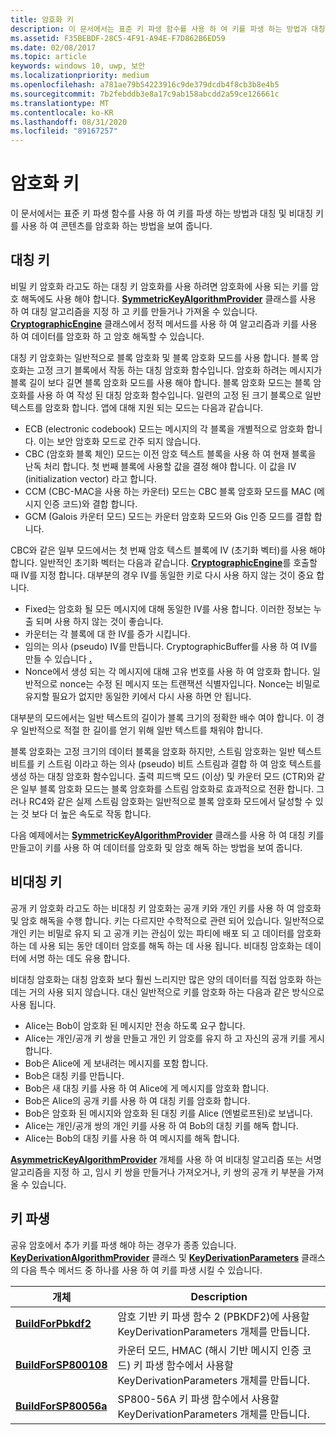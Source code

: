 ```yaml
---
title: 암호화 키
description: 이 문서에서는 표준 키 파생 함수를 사용 하 여 키를 파생 하는 방법과 대칭 및 비대칭 키를 사용 하 여 콘텐츠를 암호화 하는 방법을 보여 줍니다.
ms.assetid: F35BEBDF-28C5-4F91-A94E-F7D862B6ED59
ms.date: 02/08/2017
ms.topic: article
keywords: windows 10, uwp, 보안
ms.localizationpriority: medium
ms.openlocfilehash: a781ae79b54223916c9de379dcdb4f8cb3b8e4b5
ms.sourcegitcommit: 7b2febddb3e8a17c9ab158abcdd2a59ce126661c
ms.translationtype: MT
ms.contentlocale: ko-KR
ms.lasthandoff: 08/31/2020
ms.locfileid: "89167257"
---
```

# <a name="cryptographic-keys"></a>암호화 키




이 문서에서는 표준 키 파생 함수를 사용 하 여 키를 파생 하는 방법과 대칭 및 비대칭 키를 사용 하 여 콘텐츠를 암호화 하는 방법을 보여 줍니다. 

## <a name="symmetric-keys"></a>대칭 키


비밀 키 암호화 라고도 하는 대칭 키 암호화를 사용 하려면 암호화에 사용 되는 키를 암호 해독에도 사용 해야 합니다. [**SymmetricKeyAlgorithmProvider**](/uwp/api/Windows.Security.Cryptography.Core.SymmetricKeyAlgorithmProvider) 클래스를 사용 하 여 대칭 알고리즘을 지정 하 고 키를 만들거나 가져올 수 있습니다. [**CryptographicEngine**](/uwp/api/Windows.Security.Cryptography.Core.CryptographicEngine) 클래스에서 정적 메서드를 사용 하 여 알고리즘과 키를 사용 하 여 데이터를 암호화 하 고 암호 해독할 수 있습니다.

대칭 키 암호화는 일반적으로 블록 암호화 및 블록 암호화 모드를 사용 합니다. 블록 암호화는 고정 크기 블록에서 작동 하는 대칭 암호화 함수입니다. 암호화 하려는 메시지가 블록 길이 보다 길면 블록 암호화 모드를 사용 해야 합니다. 블록 암호화 모드는 블록 암호화를 사용 하 여 작성 된 대칭 암호화 함수입니다. 일련의 고정 된 크기 블록으로 일반 텍스트를 암호화 합니다. 앱에 대해 지원 되는 모드는 다음과 같습니다.

-   ECB (electronic codebook) 모드는 메시지의 각 블록을 개별적으로 암호화 합니다. 이는 보안 암호화 모드로 간주 되지 않습니다.
-   CBC (암호화 블록 체인) 모드는 이전 암호 텍스트 블록을 사용 하 여 현재 블록을 난독 처리 합니다. 첫 번째 블록에 사용할 값을 결정 해야 합니다. 이 값을 IV (initialization vector) 라고 합니다.
-   CCM (CBC-MAC을 사용 하는 카운터) 모드는 CBC 블록 암호화 모드를 MAC (메시지 인증 코드)와 결합 합니다.
-   GCM (Galois 카운터 모드) 모드는 카운터 암호화 모드와 Gis 인증 모드를 결합 합니다.

CBC와 같은 일부 모드에서는 첫 번째 암호 텍스트 블록에 IV (초기화 벡터)를 사용 해야 합니다. 일반적인 초기화 벡터는 다음과 같습니다. [**CryptographicEngine**](/uwp/api/windows.security.cryptography.core.cryptographicengine.encrypt)를 호출할 때 IV를 지정 합니다. 대부분의 경우 IV를 동일한 키로 다시 사용 하지 않는 것이 중요 합니다.

-   Fixed는 암호화 될 모든 메시지에 대해 동일한 IV를 사용 합니다. 이러한 정보는 누출 되며 사용 하지 않는 것이 좋습니다.
-   카운터는 각 블록에 대 한 IV를 증가 시킵니다.
-   임의는 의사 (pseudo) IV를 만듭니다. CryptographicBuffer를 사용 하 여 IV를 만들 수 있습니다 [**.**](/uwp/api/windows.security.cryptography.cryptographicbuffer.generaterandom)
-   Nonce에서 생성 되는 각 메시지에 대해 고유 번호를 사용 하 여 암호화 합니다. 일반적으로 nonce는 수정 된 메시지 또는 트랜잭션 식별자입니다. Nonce는 비밀로 유지할 필요가 없지만 동일한 키에서 다시 사용 하면 안 됩니다.

대부분의 모드에서는 일반 텍스트의 길이가 블록 크기의 정확한 배수 여야 합니다. 이 경우 일반적으로 적절 한 길이를 얻기 위해 일반 텍스트를 채워야 합니다.

블록 암호화는 고정 크기의 데이터 블록을 암호화 하지만, 스트림 암호화는 일반 텍스트 비트를 키 스트림 이라고 하는 의사 (pseudo) 비트 스트림과 결합 하 여 암호 텍스트를 생성 하는 대칭 암호화 함수입니다. 출력 피드백 모드 (이상) 및 카운터 모드 (CTR)와 같은 일부 블록 암호화 모드는 블록 암호화를 스트림 암호화로 효과적으로 전환 합니다. 그러나 RC4와 같은 실제 스트림 암호화는 일반적으로 블록 암호화 모드에서 달성할 수 있는 것 보다 더 높은 속도로 작동 합니다.

다음 예제에서는 [**SymmetricKeyAlgorithmProvider**](/uwp/api/Windows.Security.Cryptography.Core.SymmetricKeyAlgorithmProvider) 클래스를 사용 하 여 대칭 키를 만들고이 키를 사용 하 여 데이터를 암호화 및 암호 해독 하는 방법을 보여 줍니다.

## <a name="asymmetric-keys"></a>비대칭 키


공개 키 암호화 라고도 하는 비대칭 키 암호화는 공개 키와 개인 키를 사용 하 여 암호화 및 암호 해독을 수행 합니다. 키는 다르지만 수학적으로 관련 되어 있습니다. 일반적으로 개인 키는 비밀로 유지 되 고 공개 키는 관심이 있는 파티에 배포 되 고 데이터를 암호화 하는 데 사용 되는 동안 데이터 암호를 해독 하는 데 사용 됩니다. 비대칭 암호화는 데이터에 서명 하는 데도 유용 합니다.

비대칭 암호화는 대칭 암호화 보다 훨씬 느리지만 많은 양의 데이터를 직접 암호화 하는 데는 거의 사용 되지 않습니다. 대신 일반적으로 키를 암호화 하는 다음과 같은 방식으로 사용 됩니다.

-   Alice는 Bob이 암호화 된 메시지만 전송 하도록 요구 합니다.
-   Alice는 개인/공개 키 쌍을 만들고 개인 키 암호를 유지 하 고 자신의 공개 키를 게시 합니다.
-   Bob은 Alice에 게 보내려는 메시지를 포함 합니다.
-   Bob은 대칭 키를 만듭니다.
-   Bob은 새 대칭 키를 사용 하 여 Alice에 게 메시지를 암호화 합니다.
-   Bob은 Alice의 공개 키를 사용 하 여 대칭 키를 암호화 합니다.
-   Bob은 암호화 된 메시지와 암호화 된 대칭 키를 Alice (엔벌로프된)로 보냅니다.
-   Alice는 개인/공개 쌍의 개인 키를 사용 하 여 Bob의 대칭 키를 해독 합니다.
-   Alice는 Bob의 대칭 키를 사용 하 여 메시지를 해독 합니다.

[**AsymmetricKeyAlgorithmProvider**](/uwp/api/Windows.Security.Cryptography.Core.AsymmetricKeyAlgorithmProvider) 개체를 사용 하 여 비대칭 알고리즘 또는 서명 알고리즘을 지정 하 고, 임시 키 쌍을 만들거나 가져오거나, 키 쌍의 공개 키 부분을 가져올 수 있습니다.

## <a name="deriving-keys"></a>키 파생


공유 암호에서 추가 키를 파생 해야 하는 경우가 종종 있습니다. [**KeyDerivationAlgorithmProvider**](/uwp/api/Windows.Security.Cryptography.Core.KeyDerivationAlgorithmProvider) 클래스 및 [**KeyDerivationParameters**](/uwp/api/Windows.Security.Cryptography.Core.KeyDerivationParameters) 클래스의 다음 특수 메서드 중 하나를 사용 하 여 키를 파생 시킬 수 있습니다.

| 개체                                                                            | Description                                                                                                                                |
|-----------------------------------------------------------------------------------|--------------------------------------------------------------------------------------------------------------------------------------------|
| [**BuildForPbkdf2**](/uwp/api/windows.security.cryptography.core.keyderivationparameters.buildforpbkdf2)    | 암호 기반 키 파생 함수 2 (PBKDF2)에 사용할 KeyDerivationParameters 개체를 만듭니다.                                 |
| [**BuildForSP800108**](/uwp/api/windows.security.cryptography.core.keyderivationparameters.buildforsp800108)  | 카운터 모드, HMAC (해시 기반 메시지 인증 코드) 키 파생 함수에서 사용할 KeyDerivationParameters 개체를 만듭니다. |
| [**BuildForSP80056a**](/uwp/api/windows.security.cryptography.core.keyderivationparameters.buildforsp80056a)  | SP800-56A 키 파생 함수에서 사용할 KeyDerivationParameters 개체를 만듭니다.                                                 |

 